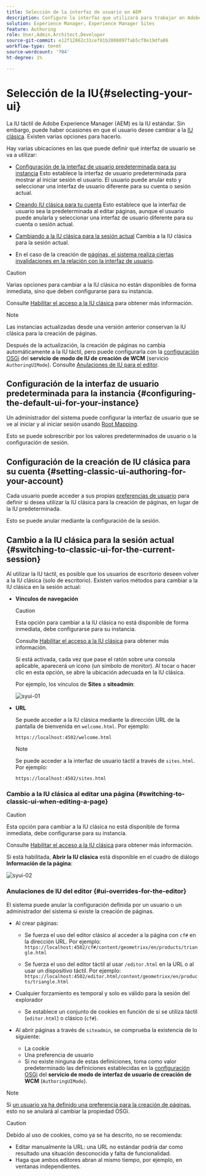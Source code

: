 ```yaml
---
title: Selección de la interfaz de usuario en AEM
description: Configure la interfaz que utilizará para trabajar en Adobe Experience Manager 6.5.
solution: Experience Manager, Experience Manager Sites
feature: Authoring
role: User,Admin,Architect,Developer
source-git-commit: e12f12862c31cef81b2808897fab5cf8e19dfa86
workflow-type: tm+mt
source-wordcount: '704'
ht-degree: 1%

---
```


# Selección de la IU{#selecting-your-ui}

La IU táctil de Adobe Experience Manager (AEM) es la IU estándar. Sin embargo, puede haber ocasiones en que el usuario desee cambiar a la [IU clásica](/help/sites-classic-ui-authoring/classicui.md). Existen varias opciones para hacerlo.

Hay varias ubicaciones en las que puede definir qué interfaz de usuario se va a utilizar:

* [Configuración de la interfaz de usuario predeterminada para su instancia](#configuring-the-default-ui-for-your-instance)
Esto establece la interfaz de usuario predeterminada para mostrar al iniciar sesión el usuario. El usuario puede anular esto y seleccionar una interfaz de usuario diferente para su cuenta o sesión actual.

* [Creando IU clásica para tu cuenta](/help/sites-authoring/select-ui.md#setting-classic-ui-authoring-for-your-account)
Esto establece que la interfaz de usuario sea la predeterminada al editar páginas, aunque el usuario puede anularla y seleccionar una interfaz de usuario diferente para su cuenta o sesión actual.

* [Cambiando a la IU clásica para la sesión actual](#switching-to-classic-ui-for-the-current-session)
Cambia a la IU clásica para la sesión actual.

* En el caso de la creación de [páginas, el sistema realiza ciertas invalidaciones en la relación con la interfaz de usuario](#ui-overrides-for-the-editor).

>[!CAUTION]
>
>Varias opciones para cambiar a la IU clásica no están disponibles de forma inmediata, sino que deben configurarse para su instancia.
>
>Consulte [Habilitar el acceso a la IU clásica](/help/sites-administering/enable-classic-ui.md) para obtener más información.

>[!NOTE]
>
>Las instancias actualizadas desde una versión anterior conservan la IU clásica para la creación de páginas.
>
>Después de la actualización, la creación de páginas no cambia automáticamente a la IU táctil, pero puede configurarla con la [configuración OSGi](/help/sites-deploying/configuring-osgi.md) del **servicio de modo de IU de creación de WCM** (servicio `AuthoringUIMode`). Consulte [Anulaciones de IU para el editor](#ui-overrides-for-the-editor).

## Configuración de la interfaz de usuario predeterminada para la instancia {#configuring-the-default-ui-for-your-instance}

Un administrador del sistema puede configurar la interfaz de usuario que se ve al iniciar y al iniciar sesión usando [Root Mapping](/help/sites-deploying/osgi-configuration-settings.md#daycqrootmapping).

Esto se puede sobrescribir por los valores predeterminados de usuario o la configuración de sesión.

## Configuración de la creación de IU clásica para su cuenta {#setting-classic-ui-authoring-for-your-account}

Cada usuario puede acceder a sus propias [preferencias de usuario](/help/sites-authoring/user-properties.md#userpreferences) para definir si desea utilizar la IU clásica para la creación de páginas, en lugar de la IU predeterminada.

Esto se puede anular mediante la configuración de la sesión.

## Cambio a la IU clásica para la sesión actual {#switching-to-classic-ui-for-the-current-session}

Al utilizar la IU táctil, es posible que los usuarios de escritorio deseen volver a la IU clásica (solo de escritorio). Existen varios métodos para cambiar a la IU clásica en la sesión actual:

* **Vínculos de navegación**

  >[!CAUTION]
  >
  >Esta opción para cambiar a la IU clásica no está disponible de forma inmediata, debe configurarse para su instancia.
  >
  >
  >Consulte [Habilitar el acceso a la IU clásica](/help/sites-administering/enable-classic-ui.md) para obtener más información.

  Si está activada, cada vez que pase el ratón sobre una consola aplicable, aparecerá un icono (un símbolo de monitor). Al tocar o hacer clic en esta opción, se abre la ubicación adecuada en la IU clásica.

  Por ejemplo, los vínculos de **Sites** a **siteadmin**:

  ![syui-01](assets/syui-01.png)

* **URL**

  Se puede acceder a la IU clásica mediante la dirección URL de la pantalla de bienvenida en `welcome.html`. Por ejemplo:

  `https://localhost:4502/welcome.html`

  >[!NOTE]
  >
  >Se puede acceder a la interfaz de usuario táctil a través de `sites.html`. Por ejemplo:
  >
  >
  >`https://localhost:4502/sites.html`

### Cambio a la IU clásica al editar una página {#switching-to-classic-ui-when-editing-a-page}

>[!CAUTION]
>
>Esta opción para cambiar a la IU clásica no está disponible de forma inmediata, debe configurarse para su instancia.
>
>Consulte [Habilitar el acceso a la IU clásica](/help/sites-administering/enable-classic-ui.md) para obtener más información.

Si está habilitada, **Abrir la IU clásica** está disponible en el cuadro de diálogo **Información de la página**:

![syui-02](assets/syui-02.png)

### Anulaciones de IU del editor {#ui-overrides-for-the-editor}

El sistema puede anular la configuración definida por un usuario o un administrador del sistema si existe la creación de páginas.

* Al crear páginas:

   * Se fuerza el uso del editor clásico al acceder a la página con `cf#` en la dirección URL. Por ejemplo:
     `https://localhost:4502/cf#/content/geometrixx/en/products/triangle.html`

   * Se fuerza el uso del editor táctil al usar `/editor.html` en la URL o al usar un dispositivo táctil. Por ejemplo:
     `https://localhost:4502/editor.html/content/geometrixx/en/products/triangle.html`

* Cualquier forzamiento es temporal y solo es válido para la sesión del explorador

   * Se establece un conjunto de cookies en función de si se utiliza táctil (`editor.html`) o clásico (`cf#`).

* Al abrir páginas a través de `siteadmin`, se comprueba la existencia de lo siguiente:

   * La cookie
   * Una preferencia de usuario
   * Si no existe ninguna de estas definiciones, toma como valor predeterminado las definiciones establecidas en la [configuración OSGi](/help/sites-deploying/configuring-osgi.md) del **servicio de modo de interfaz de usuario de creación de WCM** (`AuthoringUIMode`).

>[!NOTE]
>
>Si [un usuario ya ha definido una preferencia para la creación de páginas](#settingthedefaultauthoringuiforyouraccount), esto no se anulará al cambiar la propiedad OSGi.

>[!CAUTION]
>
>Debido al uso de cookies, como ya se ha descrito, no se recomienda:
>
>* Editar manualmente la URL: una URL no estándar podría dar como resultado una situación desconocida y falta de funcionalidad.
>* Haga que ambos editores abran al mismo tiempo, por ejemplo, en ventanas independientes.
